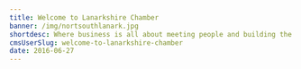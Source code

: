```yaml
---
title: Welcome to Lanarkshire Chamber
banner: /img/nortsouthlanark.jpg
shortdesc: Where business is all about meeting people and building the relationships that lead to further business.
cmsUserSlug: welcome-to-lanarkshire-chamber
date: 2016-06-27 
---
```


